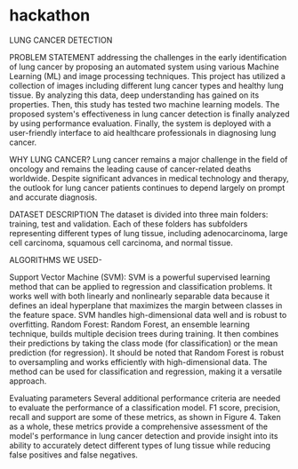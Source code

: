 # hackathon
LUNG CANCER DETECTION 

PROBLEM STATEMENT
addressing the challenges in the early identification of lung cancer by proposing an automated system using various Machine Learning (ML) and image processing techniques. 
This project has utilized a collection of images including different lung cancer types and healthy lung tissue.
 By analyzing this data, deep understanding has gained on its properties. Then, this study has tested two machine learning models. The proposed system's effectiveness in lung cancer detection is finally analyzed by using performance evaluation. 
Finally, the system is deployed with a user-friendly interface to aid healthcare professionals in diagnosing lung cancer. 


WHY LUNG CANCER?
Lung cancer remains a major challenge in the field of oncology and remains the leading cause of cancer-related deaths worldwide. Despite significant advances in medical technology and therapy, the outlook for lung cancer patients continues to depend largely on prompt and accurate diagnosis. 



DATASET DESCRIPTION
The dataset is divided into three main folders: training, test and validation. Each of these folders has subfolders representing different types of lung tissue, including adenocarcinoma, large cell carcinoma, squamous cell carcinoma, and normal tissue.

ALGORITHMS WE USED-

Support Vector Machine (SVM): SVM is a powerful supervised learning method that can be applied to regression and classification problems. It works well with both linearly and nonlinearly separable data because it defines an ideal hyperplane that maximizes the margin between classes in the feature space. SVM handles high-dimensional data well and is robust to overfitting.
 Random Forest: Random Forest, an ensemble learning technique, builds multiple decision trees during training. It then combines their predictions by taking the class mode (for classification) or the mean prediction (for regression). It should be noted that Random Forest is robust to oversampling and works efficiently with high-dimensional data. The method can be used for classification and regression, making it a versatile approach.

Evaluating parameters Several additional performance criteria are needed to evaluate the performance of a classification model. F1 score, precision, recall and support are some of these metrics, as shown in Figure 4. Taken as a whole, these metrics provide a comprehensive assessment of the model's performance in lung cancer detection and provide insight into its ability to accurately detect different types of lung tissue while reducing false positives and false negatives.




